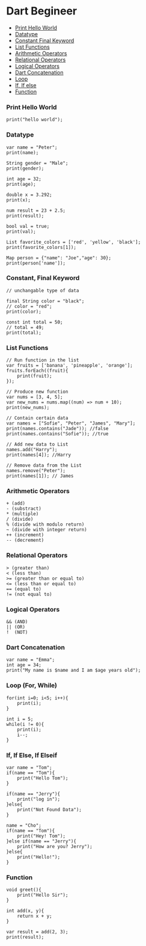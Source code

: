 # Dart Begineer

- [Print Hello World](#print-hello-world)
- [Datatype](#datatype)
- [Constant Final Keyword](#constant-final-keyword)
- [List Functions](#list-functions)
- [Arithmetic Operators](#arithmetic-operators)
- [Relational Operators](#relational-operators)
- [Logical Operators](#logical-operators)
- [Dart Concatenation](#dart-concatenation)
- [Loop](#loop-for-while)
- [If, If else](#if-if-else-if-elseif)
- [Function](#function)


### Print Hello World
```
print("hello world");
```

### Datatype
```
var name = "Peter";
print(name);

String gender = "Male";
print(gender);

int age = 32;
print(age);

double x = 3.292;
print(x);

num result = 23 + 2.5;
print(result);

bool val = true;
print(val);

List favorite_colors = ['red', 'yellow', 'black'];
print(favorite_colors[1]);

Map person = {"name": "Joe","age": 30};
print(person['name']);
```

### Constant, Final Keyword
```
// unchangable type of data

final String color = "black";
// color = "red";
print(color);

const int total = 50;
// total = 49;
print(total);
```

### List Functions
```
// Run function in the list
var fruits = ['banana', 'pineapple', 'orange'];
fruits.forEach((fruit){
    print(fruit);
});

// Produce new function
var nums = [3, 4, 5];
var new_nums = nums.map((num) => num + 10);
print(new_nums);

// Contain certain data
var names = ["Sofie", "Peter", "James", "Mary"];
print(names.contains("Jade")); //false
print(names.contains("Sofie")); //true

// Add new data to List
names.add("Harry");
print(names[4]); //Harry

// Remove data from the List
names.remove("Peter");
print(names[1]); // James
```

### Arithmetic Operators
```
+ (add)
- (substract)
* (multiple)
/ (divide)
% (divide with modulo return)
~ (divide with integer return)
++ (increment)
-- (decrement)
```

### Relational Operators
```
> (greater than)
< (less than)
>= (greater than or equal to)
<= (less than or equal to)
== (equal to)
!= (not equal to)
```

### Logical Operators
```
&& (AND)
|| (OR)
!  (NOT)
```

### Dart Concatenation
```
var name = "Emma";
int age = 34;
print("My name is $name and I am $age years old");
```

### Loop (For, While)
```
for(int i=0; i<5; i++){
    print(i);
}

int i = 5;
while(i != 0){
    print(i);
    i--;
} 
```

### If, If Else, If Elseif
```
var name = "Tom";
if(name == "Tom"){
    print("Hello Tom");
}

if(name == "Jerry"){
    print("log in");
}else{
    print("Not Found Data");
}

name = "Cho";
if(name == "Tom"){
    print("Hey! Tom");
}else if(name == "Jerry"){
    print("How are you? Jerry");
}else{
    print("Hello!");
}
```

### Function
```
void greet(){
    print("Hello Sir");
}

int add(x, y){
    return x + y;
}

var result = add(2, 3);
print(result);
```







